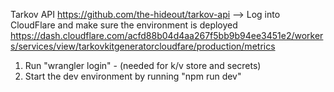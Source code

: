 Tarkov API https://github.com/the-hideout/tarkov-api -->
Log into CloudFlare and make sure the environment is deployed
https://dash.cloudflare.com/acfd88b04d4aa267f5bb9b94ee3451e2/workers/services/view/tarkovkitgeneratorcloudfare/production/metrics

1) Run "wrangler login" - (needed for k/v store and secrets)
2) Start the dev environment by running "npm run dev"